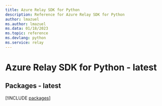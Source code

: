 ```yaml
---
title: Azure Relay SDK for Python
description: Reference for Azure Relay SDK for Python
author: lmazuel
ms.author: lmazuel
ms.data: 01/18/2023
ms.topic: reference
ms.devlang: python
ms.service: relay
---
```

# Azure Relay SDK for Python - latest
## Packages - latest
[!INCLUDE [packages](relay-index.md)]